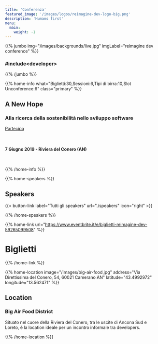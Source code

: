 ```yaml
---
title: 'Conferenza'
featured_image: '/images/logos/reimagine-dev-logo-big.png'
description: 'Humans first'
menu:
  main:
    weight: -1
---
```


{{% jumbo img="/images/backgrounds/live.jpg" imgLabel="reimagine dev conference" %}}

### #include&lt;developer&gt;

{{% /jumbo %}}

{{% home-info what="Biglietti:30,Sessioni:6,Tipi di birra:10,Slot Unconference:6" class="primary" %}}

## A New Hope

### Alla ricerca della sostenibilità nello sviluppo software

<a href="https://www.eventbrite.it/e/biglietti-reimagine-dev-59265099508" target="_blank">Partecipa</a>


&nbsp;

#### 7 Giugno 2019 - Riviera del Conero (AN)

&nbsp;

{{% /home-info %}}

{{% home-speakers %}}

## Speakers

{{< button-link label="Tutti gli speakers"
                url="./speakers"
                icon="right" >}}

{{% /home-speakers %}}

{{% home-link url="https://www.eventbrite.it/e/biglietti-reimagine-dev-59265099508" %}}
# Biglietti
{{% /home-link %}}

{{% home-location
    image="/images/big-air-food.jpg"
    address="Via Direttissima del Conero, 54, 60021 Camerano AN"
    latitude="43.4992972"
    longitude="13.562471" %}}

## Location

### Big Air Food District

Situato nel cuore della Riviera del Conero, tra le uscite di Ancona Sud e Loreto, è la location ideale per un incontro informale tra developers.

{{% /home-location %}}

